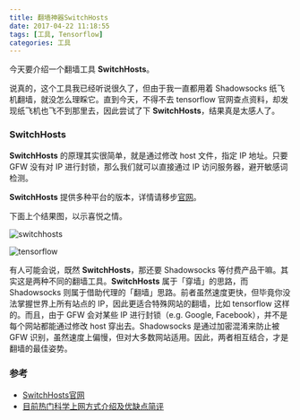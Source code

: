 ```yaml
---
title: 翻墙神器SwitchHosts
date: 2017-04-22 11:18:55
tags: [工具, Tensorflow]
categories: 工具
---
```


今天要介绍一个翻墙工具 **SwitchHosts**。

说真的，这个工具我已经听说很久了，但由于我一直都用着 Shadowsocks 纸飞机翻墙，就没怎么理睬它。直到今天，不得不去 tensorflow 官网查点资料，却发现纸飞机也飞不到那里去，因此尝试了下 **SwitchHosts**，结果真是太感人了。

### SwitchHosts

**SwitchHosts** 的原理其实很简单，就是通过修改 host 文件，指定 IP 地址。只要 GFW 没有对 IP 进行封锁，那么我们就可以直接通过 IP 访问服务器，避开敏感词检测。

**SwitchHosts** 提供多种平台的版本，详情请移步[官网](https://github.com/oldj/SwitchHosts)。

<!--more-->

下面上个结果图，以示喜悦之情。

![switchhosts](/images/2017-4-22/switchhosts.png)

![tensorflow](/images/2017-4-22/tensorflow.png)

有人可能会说，既然 **SwitchHosts**，那还要 Shadowsocks 等付费产品干嘛。其实这是两种不同的翻墙工具。**SwitchHosts** 属于「穿墙」的思路，而 Shadowsocks 则属于借助代理的「翻墙」思路。前者虽然速度更快，但毕竟你没法掌握世界上所有站点的 IP，因此更适合特殊网站的翻墙，比如 tensorflow 这样的。而且，由于 GFW 会对某些 IP 进行封锁（e.g. Google, Facebook），并不是每个网站都能通过修改 host 穿出去。Shadowsocks 是通过加密混淆来防止被 GFW 识别，虽然速度上偏慢，但对大多数网站适用。因此，两者相互结合，才是翻墙的最佳姿势。

### 参考

+ [SwitchHosts官网](https://github.com/oldj/SwitchHosts)
+ [目前热门科学上网方式介绍及优缺点简评](https://cokebar.info/archives/236)

